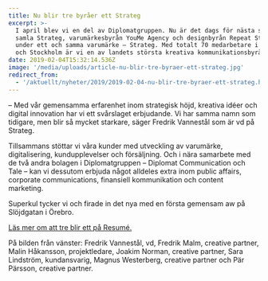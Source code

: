 ```yaml
---
title: Nu blir tre byråer ett Strateg
excerpt: >-
  I april blev vi en del av Diplomatgruppen. Nu är det dags för nästa steg. Att
  samla Strateg, varumärkesbyrån YouMe Agency och designbyrån Repeat Studio
  under ett och samma varumärke – Strateg. Med totalt 70 medarbetare i Örebro
  och Stockholm är vi en av landets största kreativa kommunikationsbyråer.
date: 2019-02-04T15:32:14.536Z
image: '/media/uploads/article-nu-blir-tre-byraer-ett-strateg.jpg'
redirect_from:
  - '/aktuellt/nyheter/2019/2019-02-04-nu-blir-tre-byraer-ett-strateg.html'
---
```


– Med vår gemensamma erfarenhet inom strategisk höjd, kreativa idéer och digital innovation har vi ett svårslaget erbjudande. Vi har samma namn som tidigare, men blir så mycket starkare, säger Fredrik Vannestål som är vd på Strateg.

Tillsammans stöttar vi våra kunder med utveckling av varumärke, digitalisering, kundupplevelser och försäljning. Och i nära samarbete med de två andra bolagen i Diplomatgruppen – Diplomat Communication och Tale – kan vi dessutom erbjuda något alldeles extra inom public affairs, corporate communications, finansiell kommunikation och content marketing.

Superkul tycker vi och firade in det nya med en första gemensam aw på Slöjdgatan i Örebro.

[Läs mer om att tre blir ett på Resumé.](https://www.resume.se/nyheter/artiklar/2019/02/04/diplomatgruppen-vaxte-med-80-procent-2018--bildar-storbyra/)

På bilden från vänster: Fredrik Vannestål, vd, Fredrik Malm, creative partner, Malin Håkansson, projektledare, Joakim Norman, creative partner, Sara Lindström, kundansvarig, Magnus Westerberg, creative partner och Pär Pärsson, creative partner.

